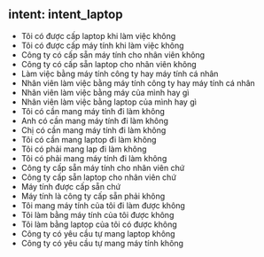 ## intent: intent_laptop
- Tôi có được cấp laptop khi làm việc không
- Tôi có được cấp máy tính khi làm việc không
- Công ty có cấp sẵn máy tính cho nhân viên không
- Công ty có cấp sẵn laptop cho nhân viên không
- Làm việc bằng máy tính công ty hay máy tính cá nhân
- Nhân viên làm việc bằng máy tính công ty hay máy tính cá nhân
- Nhân viên làm việc bằng máy của mình hay gì
- Nhân viên làm việc bằng laptop của mình hay gì
- Tôi có cần mang máy tính đi làm không
- Anh có cần mang máy tính đi làm không
- Chị có cần mang máy tính đi làm không
- Tôi có cần mang laptop đi làm không
- Tôi có phải mang lap đi làm không
- Tôi có phải mang máy tính đi làm không
- Công ty cấp sẵn máy tính cho nhân viên chứ
- Công ty cấp sẵn laptop cho nhân viên chứ
- Máy tính được cấp sẵn chứ
- Máy tính là công ty cấp sẵn phải không
- Tôi mang máy tính của tôi đi làm được không
- Tôi làm bằng máy tính của tôi được không
- Tôi làm bằng laptop của tôi có được không
- Công ty có yêu cầu tự mang laptop không
- Công ty có yêu cầu tự mang máy tính không